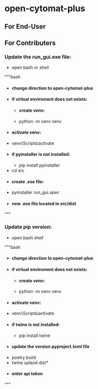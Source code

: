 # open-cytomat-plus

## For End-User

## For Contributers

### Update the run_gui.exe file:
- open bash or shell

"""bash
- #### change direction to open-cytomat-plus
- #### if virtual enviroment does not exists:
	- #### create venv: 
	- python -m venv venv
- #### activate venv: 
- venv\Scripts\activate
- #### if pyinstaller is not installed:
	- pip install pyinstaller
- cd src
- #### create .exe file: 
- pyinstaller run_gui.spec
- #### new .exe file located in src/dist
"""

### Update pip version:
- open bash shell

"""bash
- #### change direction to open-cytomat-plus
- #### if virtual enviroment does not exists:
	- #### create venv: 
	- python -m venv venv
- #### activate venv: 
- venv\Scripts\activate
- #### if twine is not installed:
	- pip install twine
- #### update the version pyproject.toml file
- poetry build
- twine uplaod dist\*
- #### enter api token
"""